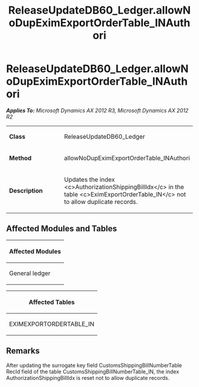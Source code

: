 ﻿---
title: ReleaseUpdateDB60_Ledger.allowNoDupEximExportOrderTable_INAuthori
TOCTitle: ReleaseUpdateDB60_Ledger.allowNoDupEximExportOrderTable_INAuthori
ms:assetid: 65bd7b99-5039-b043-7928-fb804b94fb48
ms:mtpsurl: https://msdn.microsoft.com/en-us/library/JJ719225(v=AX.60)
ms:contentKeyID: 49708763
ms.date: 05/18/2015
mtps_version: v=AX.60
---

# ReleaseUpdateDB60\_Ledger.allowNoDupEximExportOrderTable\_INAuthori 


_**Applies To:** Microsoft Dynamics AX 2012 R3, Microsoft Dynamics AX 2012 R2_

<table>
<colgroup>
<col style="width: 50%" />
<col style="width: 50%" />
</colgroup>
<tbody>
<tr class="odd">
<td><p><strong>Class</strong></p></td>
<td><p>ReleaseUpdateDB60_Ledger</p></td>
</tr>
<tr class="even">
<td><p><strong>Method</strong></p></td>
<td><p>allowNoDupEximExportOrderTable_INAuthori</p></td>
</tr>
<tr class="odd">
<td><p><strong>Description</strong></p></td>
<td><p>Updates the index &lt;c&gt;AuthorizationShippingBillIdx&lt;/c&gt; in the table &lt;c&gt;EximExportOrderTable_IN&lt;/c&gt; not to allow duplicate records.</p></td>
</tr>
</tbody>
</table>


## Affected Modules and Tables

<table>
<colgroup>
<col style="width: 100%" />
</colgroup>
<thead>
<tr class="header">
<th><p>Affected Modules</p></th>
</tr>
</thead>
<tbody>
<tr class="odd">
<td><p>General ledger</p></td>
</tr>
</tbody>
</table>


<table>
<colgroup>
<col style="width: 100%" />
</colgroup>
<thead>
<tr class="header">
<th><p>Affected Tables</p></th>
</tr>
</thead>
<tbody>
<tr class="odd">
<td><p>EXIMEXPORTORDERTABLE_IN</p></td>
</tr>
</tbody>
</table>


## Remarks

After updating the surrogate key field CustomsShippingBillNumberTable RecId field of the table CustomsShippingBillNumberTable\_IN, the index AuthorizationShippingBillIdx is reset not to allow duplicate records.

  


